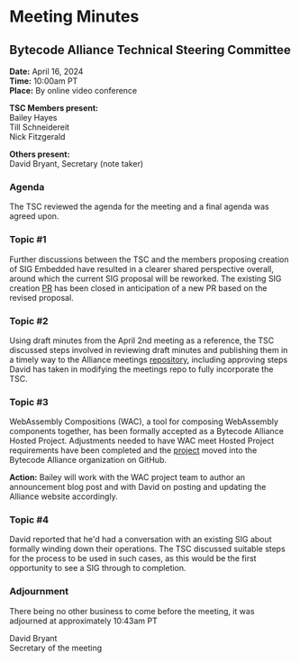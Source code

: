 # Meeting Minutes
## Bytecode Alliance Technical Steering Committee
**Date:** April 16, 2024  
**Time:** 10:00am PT  
**Place:**	By online video conference  

**TSC Members present:**  
Bailey Hayes  
Till Schneidereit  
Nick Fitzgerald  

**Others present:**  
David Bryant, Secretary (note taker)

### Agenda
The TSC reviewed the agenda for the meeting and a final agenda was agreed upon.

### Topic #1
Further discussions between the TSC and the members proposing creation of SIG Embedded have resulted in a clearer shared perspective overall, around which the current SIG proposal will be reworked. The existing SIG creation [PR](https://github.com/bytecodealliance/governance/pull/79) has been closed in anticipation of a new PR based on the revised proposal.

### Topic #2

Using draft minutes from the April 2nd meeting as a reference, the TSC discussed steps involved in reviewing draft minutes and publishing them in a timely way to the Alliance meetings [repository](https://github.com/bytecodealliance/meetings), including approving steps David has taken in modifying the meetings repo to fully incorporate the TSC.

### Topic #3
WebAssembly Compositions (WAC), a tool for composing WebAssembly components together, has been formally accepted as a Bytecode Alliance Hosted Project. Adjustments needed to have WAC meet Hosted Project requirements have been completed and the [project](https://github.com/bytecodealliance/wac) moved into the Bytecode Alliance organization on GitHub.

**Action:** Bailey will work with the WAC project team to author an announcement blog post and with David on posting and updating the Alliance website accordingly.

### Topic #4
David reported that he'd had a conversation with an existing SIG about formally winding down their operations. The TSC discussed suitable steps for the process to be used in such cases, as this would be the first opportunity to see a SIG through to completion.

### Adjournment
There being no other business to come before the meeting, it was adjourned at approximately 10:43am PT

David Bryant  
Secretary of the meeting